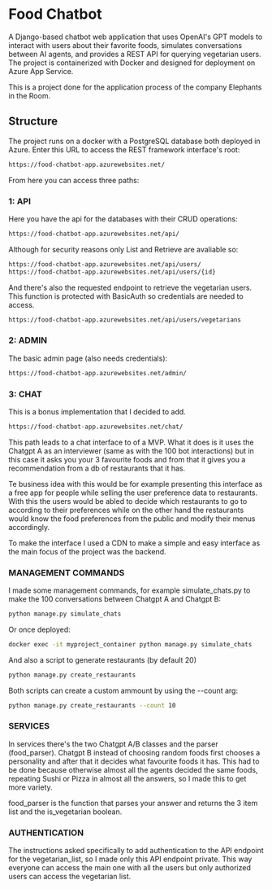 # Food Chatbot

A Django-based chatbot web application that uses OpenAI's GPT models to interact with users about their favorite foods, simulates conversations between AI agents, and provides a REST API for querying vegetarian users. The project is containerized with Docker and designed for deployment on Azure App Service.

This is a project done for the application process of the company Elephants in the Room.

## Structure

The project runs on a docker with a PostgreSQL database both deployed in Azure.
Enter this URL to access the REST framework interface's root:
```bash
https://food-chatbot-app.azurewebsites.net/
```
From here you can access three paths:

### 1: API
Here you have the api for the databases with their CRUD operations:
```bash
https://food-chatbot-app.azurewebsites.net/api/
```
Although for security reasons only List and Retrieve are avaliable so: 
```bash
https://food-chatbot-app.azurewebsites.net/api/users/
https://food-chatbot-app.azurewebsites.net/api/users/{id}
```

And there's also the requested endpoint to retrieve the vegetarian users.
This function is protected with BasicAuth so credentials are needed to access.
```bash
https://food-chatbot-app.azurewebsites.net/api/users/vegetarians
```

### 2: ADMIN
The basic admin page (also needs credentials):
```bash
https://food-chatbot-app.azurewebsites.net/admin/
```

### 3: CHAT
This is a bonus implementation that I decided to add.
```bash
https://food-chatbot-app.azurewebsites.net/chat/
```
This path leads to a chat interface to of a MVP. What it does is it uses the Chatgpt A as an interviewer (same as with the 100 bot interactions) but in this case it asks you your 3 favourite foods and from that it gives you a recommendation from a db of restaurants that it has.

Te business idea with this would be for example presenting this interface as a free app for people while selling the user preference data to restaurants. With this the users would be abled to decide which restaurants to go to according to their preferences while on the other hand the restaurants would know the food preferences from the public and modify their menus accordingly.

To make the interface I used a CDN to make a simple and easy interface as the main focus of the project was the backend.

### MANAGEMENT COMMANDS
I made some management commands, for example simulate_chats.py to make the 100 conversations between Chatgpt A and Chatgpt B:
```bash
python manage.py simulate_chats
```
Or once deployed:
```bash
docker exec -it myproject_container python manage.py simulate_chats
```
And also a script to generate restaurants (by default 20)
```bash
python manage.py create_restaurants
```
Both scripts can create a custom ammount by using the --count arg:
```bash
python manage.py create_restaurants --count 10
```

### SERVICES
In services there's the two Chatgpt A/B classes and the parser (food_parser).
Chatgpt B instead of choosing random foods first chooses a personality and after that it decides what favourite foods it has. This had to be done because otherwise almost all the agents decided the same foods, repeating Sushi or Pizza in almost all the answers, so I made this to get more variety.

food_parser is the function that parses your answer and returns the 3 item list and the is_vegetarian boolean.

### AUTHENTICATION
The instructions asked specifically to add authentication to the API endpoint for the vegetarian_list, so I made only this API endpoint private. This way everyone can access the main one with all the users but only authorized users can access the vegetarian list.